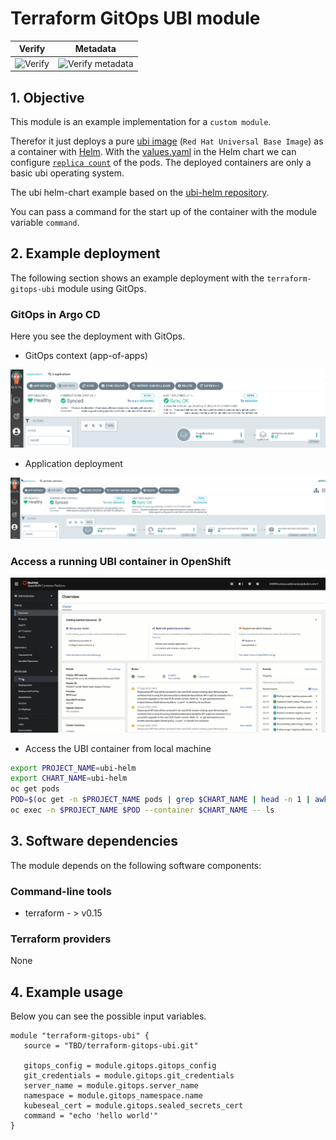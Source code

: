 # Terraform GitOps UBI module
 
 | Verify  |  Metadata   |
 |--- | --- |
 |![Verify](https://github.com/cloud-native-toolkit/terraform-gitops-ubi/actions/workflows/verify.yaml/badge.svg)|![Verify metadata](https://github.com/cloud-native-toolkit/terraform-gitops-ubi/actions/workflows/verify-pr.yaml/badge.svg)|

## 1. Objective

This module is an example implementation for a `custom module`.

Therefor it just deploys a pure [ubi image](https://catalog.redhat.com/software/containers/ubi8/ubi/5c359854d70cc534b3a3784e) (`Red Hat Universal Base Image`) as a container with [Helm](https://helm.sh/). With the [values.yaml](https://github.com/thomassuedbroecker/ubi-helm/blob/main/charts/ubi-helm/values.yaml) in the Helm chart we can configure [`replica count`](https://github.com/thomassuedbroecker/ubi-helm/blob/main/charts/ubi-helm/values.yaml#L6) of the pods. The deployed containers are only a basic ubi operating system.

The ubi helm-chart example based on the [ubi-helm repository](https://github.com/thomassuedbroecker/ubi-helm).

You can pass a command for the start up of the container with the module variable `command`.

## 2. Example deployment

The following section shows an example deployment with the `terraform-gitops-ubi` module using GitOps.

### GitOps in Argo CD

Here you see the deployment with GitOps.

* GitOps context (app-of-apps)

![](images/module-02.png)

* Application deployment

![](images/module-01.png)

### Access a running UBI container in OpenShift

![](images/module-03.gif)

* Access the UBI container from local machine

```sh
export PROJECT_NAME=ubi-helm
export CHART_NAME=ubi-helm
oc get pods
POD=$(oc get -n $PROJECT_NAME pods | grep $CHART_NAME | head -n 1 | awk '{print $1;}')
oc exec -n $PROJECT_NAME $POD --container $CHART_NAME -- ls
```

## 3. Software dependencies

The module depends on the following software components:

### Command-line tools

- terraform - > v0.15

### Terraform providers

None

## 4. Example usage

Below you can see the possible input variables.

```hcl-terraform
module "terraform-gitops-ubi" {
   source = "TBD/terraform-gitops-ubi.git"
   
   gitops_config = module.gitops.gitops_config
   git_credentials = module.gitops.git_credentials
   server_name = module.gitops.server_name
   namespace = module.gitops_namespace.name
   kubeseal_cert = module.gitops.sealed_secrets_cert
   command = "echo 'hello world'"
}
```


